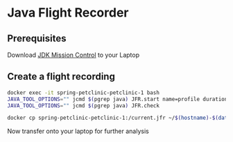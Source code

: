 # Java Flight Recorder

## Prerequisites

Download [JDK Mission Control](https://www.oracle.com/java/technologies/javase/products-jmc8-downloads.html)
to your Laptop

## Create a flight recording

```bash
docker exec -it spring-petclinic-petclinic-1 bash
JAVA_TOOL_OPTIONS="" jcmd $(pgrep java) JFR.start name=profile duration=60s filename=current.jfr settings=profile
JAVA_TOOL_OPTIONS="" jcmd $(pgrep java) JFR.check
```

```bash
docker cp spring-petclinic-petclinic-1:/current.jfr ~/$(hostname)-$(date '+%Y-%m-%d_%H-%M-%S').jfr
```

Now transfer onto your laptop for further analysis
